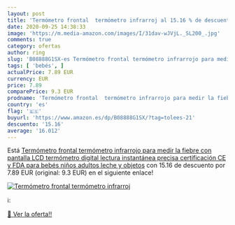 ```yaml
---
layout: post
title: 'Termómetro frontal  termómetro infrarroj al 15.16 % de descuento'
date: 2020-09-25 14:38:33
image: 'https://m.media-amazon.com/images/I/31dav-wJVjL._SL200_.jpg'
comments: true
category: ofertas
author: ring
slug: 'B08888G1SX-es Termómetro frontal termómetro infrarrojo para medir la...'
tags: [ 'bebés', ]
actualPrice: 7.89 EUR
currency: EUR
price: 7.89
comparePrice: 9.3 EUR
prodname: 'Termómetro frontal  termómetro infrarrojo para medir la fiebre  con pantalla LCD  termómetro digital  lectura instantánea precisa  certificación CE y FDA  para bebés  niños  adultos  leche y objetos'
country: 'es'
flag: '🇪🇸'
buyurl: 'https://www.amazon.es/dp/B08888G1SX/?tag=tolees-21'
descuento: '15.16'
average: '16.012'
---
```


Está [Termómetro frontal  termómetro infrarrojo para medir la fiebre  con pantalla LCD  termómetro digital  lectura instantánea precisa  certificación CE y FDA  para bebés  niños  adultos  leche y objetos](https://www.amazon.es/dp/B08888G1SX/?tag=tolees-21) con 15.16 de descuento por 7.89 EUR (original: 9.3 EUR) en el siguiente enlace!

[![Termómetro frontal  termómetro infrarroj](https://m.media-amazon.com/images/I/31dav-wJVjL._SL200_.jpg)](https://www.amazon.es/dp/B08888G1SX/?tag=tolees-21)

ℹ️:


[🛒 Ver la oferta!!](https://www.amazon.es/dp/B08888G1SX/?tag=tolees-21)
